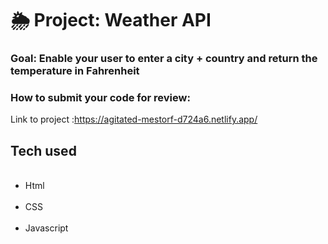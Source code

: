 # 🌦 Project: Weather API

### Goal: Enable your user to enter a city + country and return the temperature in Fahrenheit

### How to submit your code for review:
Link to project :https://agitated-mestorf-d724a6.netlify.app/


<h2> Tech used </h2>
<ul>
  <li> Html</li>
  <li> CSS </li>
  <li> Javascript </li>
</ul>
